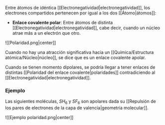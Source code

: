 
Entre átomos de idéntica [[Electronegatividad|electronegatividad]], los electrones compartidos pertenecen por igual a los dos [[Átomo|átomos]]:

- **Enlace covalente polar**: Entre átomos de distinta [[Electronegatividad|electronegatividad]], cabe decir, cuando un núcleo atrae más a un electrón que otro.

![[Polaridad.png|center]]

Cuando no hay una atracción significativa hacia un [[Química/Estructura atómica/Núcleo|núcleo]], se dice que es un enlace covalente apolar.  

Cuando se tienen momento dipolares, se podría llegar a tener enlaces de distintas [[Polaridad del enlace covalente|polaridades]]  contradiciendo al [[Electronegatividad|electronegatividad]]. 

### Ejemplo 

Las siguientes moléculas, $SH_6$ y $SF_6$ son apolares dada su [[Repulsión de los pares de electrones de la capa de valencia|geometría molecular]]. 

![[Ejemplo polaridad.png|center]]